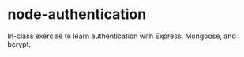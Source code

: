 # node-authentication

In-class exercise to learn authentication with Express, Mongoose, and bcrypt.
